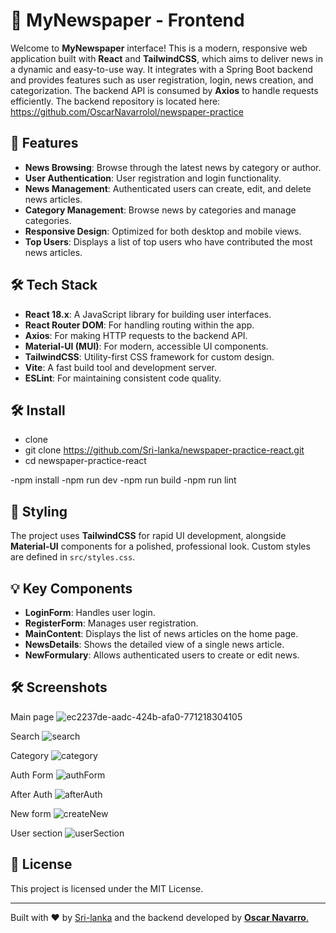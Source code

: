 # 📰 MyNewspaper - Frontend

Welcome to **MyNewspaper** interface! This is a modern, responsive web application built with **React** and **TailwindCSS**, which aims to deliver news in a dynamic and easy-to-use way. It integrates with a Spring Boot backend and provides features such as user registration, login, news creation, and categorization. The backend API is consumed by **Axios** to handle requests efficiently. The backend repository is located here: https://github.com/OscarNavarrolol/newspaper-practice

## 🚀 Features

- **News Browsing**: Browse through the latest news by category or author.
- **User Authentication**: User registration and login functionality.
- **News Management**: Authenticated users can create, edit, and delete news articles.
- **Category Management**: Browse news by categories and manage categories.
- **Responsive Design**: Optimized for both desktop and mobile views.
- **Top Users**: Displays a list of top users who have contributed the most news articles.

## 🛠️ Tech Stack

- **React 18.x**: A JavaScript library for building user interfaces.
- **React Router DOM**: For handling routing within the app.
- **Axios**: For making HTTP requests to the backend API.
- **Material-UI (MUI)**: For modern, accessible UI components.
- **TailwindCSS**: Utility-first CSS framework for custom design.
- **Vite**: A fast build tool and development server.
- **ESLint**: For maintaining consistent code quality.

## 🛠️ Install

- clone
- git clone https://github.com/Sri-lanka/newspaper-practice-react.git
- cd newspaper-practice-react

-npm install
-npm run dev
-npm run build
-npm run lint

## 🎨 Styling

The project uses **TailwindCSS** for rapid UI development, alongside **Material-UI** components for a polished, professional look. Custom styles are defined in `src/styles.css`.

## 💡 Key Components

- **LoginForm**: Handles user login.
- **RegisterForm**: Manages user registration.
- **MainContent**: Displays the list of news articles on the home page.
- **NewsDetails**: Shows the detailed view of a single news article.
- **NewFormulary**: Allows authenticated users to create or edit news.

## 🛠️ Screenshots
Main page
![ec2237de-aadc-424b-afa0-771218304105](https://github.com/user-attachments/assets/2070d6ec-e6fd-4b0e-8bd0-e6372d7f2f91)

Search
![search](https://github.com/user-attachments/assets/ececed6e-2826-48e7-be34-268b63e03bdb)

Category
![category](https://github.com/user-attachments/assets/40fa0fd8-f038-4d56-ad16-11da801501ef)

Auth Form
![authForm](https://github.com/user-attachments/assets/3b50c307-28ec-4ad0-ba73-1e7694ba84fa)

After Auth
![afterAuth](https://github.com/user-attachments/assets/b3e8f0ba-c2b0-43bf-ad10-d02f6e912f31)

New form 
![createNew](https://github.com/user-attachments/assets/ff017c3b-6381-4b85-ba9f-d6b46d71a965)

User section
![userSection](https://github.com/user-attachments/assets/c55db234-0499-4ce7-bde3-19abea251cef)

## 📄 License

This project is licensed under the MIT License.

---

Built with ❤️ by [Sri-lanka](https://github.com/Sri-lanka) and the backend developed by [**Oscar Navarro**.](https://github.com/OscarNavarrolol)




